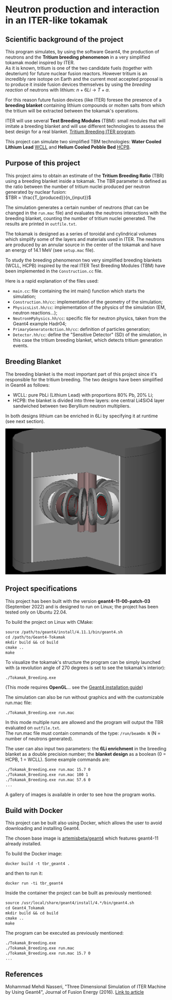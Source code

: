 # **Neutron production and interaction in an ITER-like tokamak**

## Scientific background of the project

This program simulates, by using the software Geant4, the production of neutrons and the **Tritium breeding phenomenon** in a very simplified tokamak model inspired by ITER. <br />
As it is known, tritium is one of the two candidate fuels (together with deuterium) for future nuclear fusion reactors. However tritium is an incredibly rare isotope on Earth and the current most accepted proposal is to produce it inside fusion devices themselves by using the *breeding reaction* of neutrons with lithium: $`n+6Li`$ &rarr; $`T+\alpha`$. 

For this reason future fusion devices (like ITER) foresee the presence of a **breeding blanket** containing lithium compounds or molten salts from which the tritium will be extracted between the tokamak's operations.

ITER will use several **Test Breeding Modules** (TBM): small modules that will imitate a breeding blanket and will use different technologies to assess the best design for a real blanket. [Tritium Breeding ITER program](https://www.iter.org/mach/TritiumBreeding).

This project can simulate two simplified TBM technologies: **Water Cooled Lithium Lead** [WCLL](https://www.researchgate.net/publication/356863363_The_DEMO_Water-Cooled_Lead-Lithium_Breeding_Blanket_Design_Status_at_the_End_of_the_Pre-Conceptual_Design_Phase) and **Helium Cooled Pebble Bed** [HCPB](https://www.mdpi.com/1996-1073/16/14/5377).

## Purpose of this project

This project aims to obtain an estimate of the **Tritium Breeding Ratio** (TBR) using a breeding blanket inside a tokamak.
The TBR parameter is defined as the ratio between the number of tritium nuclei produced per neutron generated by nuclear fusion: <br />
$`TBR = \frac{T_{produced}}{n_{input}}`$ <br />

The simulation generates a certain number of neutrons (that can be changed in the `run.mac` file) and evaluates the neutrons interactions with the breeding blanket, counting the number of tritium nuclei generated. The results are printed in `outfile.txt`. <br />

The tokamak is designed as a series of toroidal and cylindrical volumes which simplify some of the layers and materials used in ITER.
The neutrons are produced by an annular source in the center of the tokamak and have an energy of 14.1 MeV (see `setup.mac` file). <br />

To study the breeding phenomenon two very simplified breeding blankets (WCLL, HCPB) inspired by the real ITER Test Breeding Modules (TBM) have been implemented in the `Construction.cc` file. <br />

Here is a rapid explanation of the files used:
- `main.cc`: file containing the int main() function which starts the simulation;
- `Construction.hh/cc`: implementation of the geometry of the simulation;
- `PhysicsList.hh/cc`: implementation of the physics of the simulation (EM, neutron reactions...);
- `NeutronHPphysics.hh/cc`: specific file for neutron physics, taken from the Geant4 example Hadr04;
- `PrimaryGeneratorAction.hh/cc`: definition of particles generation;
- `Detector.hh/cc`: define the "Sensitive Detector" (SD) of the simulation, in this case the tritium breeding blanket, which detects tritium generation events.

## Breeding Blanket

The breeding blanket is the most important part of this project since it's responsible for the tritium breeding. The two designs have been simplified in Geant4 as follows:
- WCLL: pure PbLi (Lithium Lead) with proportions 80% Pb, 20% Li;
- HCPB: the blanket is divided into three layers: one central Li4SiO4 layer sandwiched between two Beryllium neutron multipliers.

In both designs lithium can be enriched in 6Li by specifying it at runtime (see next section).

<img src='Images/Tokamak_6.png' width='500'>

## Project specifications

This project has been built with the version **geant4-11-00-patch-03** (September 2022) and is designed to run on Linux; the project has been tested only on Ubuntu 22.04. <br />

To build the project on Linux with CMake:
```
source /path/to/geant4/install/4.11.1/bin/geant4.sh
cd /path/to/Geant4-Tokamak
mkdir build && cd build
cmake ..
make
```

To visualize the tokamak's structure the program can be simply launched with (a revolution angle of 270 degrees is set to see the tokamak's interior):
```
./Tokamak_Breeding.exe
```
(This mode requires **OpenGL**... see the [Geant4 installation guide](https://indico.cern.ch/event/676076/contributions/2767472/attachments/1551640/2437907/Geant4InstallationGuide.pdf)) <br />

The simulation can also be run without graphics and with the customizable run.mac file:
```
./Tokamak_Breeding.exe run.mac
```

In this mode multiple runs are allowed and the program will output the TBR evaluated on `outfile.txt`. <br />
The run.mac file must contain commands of the type: `/run/beamOn N` (N = number of neutrons generated). <br />

The user can also input two parameters: the **6Li enrichment** in the breeding blanket as a double precision number; the **blanket design** as a boolean (0 = HCPB, 1 = WCLL). Some example commands are:
```
./Tokamak_Breeding.exe run.mac 15.7 0
./Tokamak_Breeding.exe run.mac 100 1
./Tokamak_Breeding.exe run.mac 57.6 0
...
```

A gallery of images is available in order to see how the program works.

## Build with Docker

This project can be built also using Docker, which allows the user to avoid downloading and installing Geant4.

The chosen base image is [artemisbeta/geant4](https://hub.docker.com/r/artemisbeta/geant4) which features geant4-11 already installed.

To build the Docker image:
```
docker build -t tbr_geant4 .
```

and then to run it:
```
docker run -ti tbr_geant4
```

Inside the container the project can be built as previously mentioned:
```
source /usr/local/share/geant4/install/4.*/bin/geant4.sh
cd Geant4_Tokamak
mkdir build && cd build
cmake ..
make
```
The program can be executed as previously mentioned:
```
./Tokamak_Breeding.exe
./Tokamak_Breeding.exe run.mac
./Tokamak_Breeding.exe run.mac 15.7 0
...
```

## References
Mohammad Mehdi Nasseri, "Three Dimensional Simulation of ITER Machine by Using Geant4", Journal of Fusion Energy (2016). [Link to article](https://link.springer.com/article/10.1007/s10894-016-0083-0)
